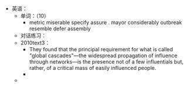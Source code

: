 - 英语：
	- 单词：（10）
		- metric
		  miserable
		  specify
		  assure .
		  mayor
		  considerably
		  outbreak
		  resemble
		  defer
		  assembly
	- 对话练习：
	- 2010text3：
		- They found that the principal requirement for what is called "global cascades"—the widespread propagation of influence through networks—is the presence not of a few influentials but, rather, of a critical mass of easily influenced people.
		-
	-